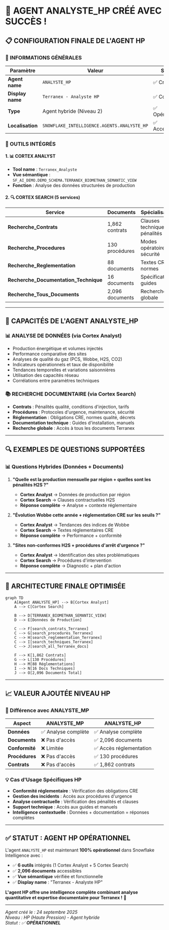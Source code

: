 # 🎉 **AGENT ANALYSTE_HP CRÉÉ AVEC SUCCÈS !**

## 📋 **CONFIGURATION FINALE DE L'AGENT HP**

### **🤖 INFORMATIONS GÉNÉRALES**

| **Paramètre** | **Valeur** | **Statut** |
|---------------|------------|------------|
| **Agent name** | `ANALYSTE_HP` | ✅ Créé |
| **Display name** | `Terranex - Analyste HP` | ✅ Configuré |
| **Type** | Agent hybride (Niveau 2) | ✅ Opérationnel |
| **Localisation** | `SNOWFLAKE_INTELLIGENCE.AGENTS.ANALYSTE_HP` | ✅ Accessible |

### **🔧 OUTILS INTÉGRÉS**

#### **1. 📊 CORTEX ANALYST**
- **Tool name** : `Terranex_Analyste`
- **Vue sémantique** : `SF_AI_DEMO.DEMO_SCHEMA.TERRANEX_BIOMETHAN_SEMANTIC_VIEW`
- **Fonction** : Analyse des données structurées de production

#### **2. 🔍 CORTEX SEARCH (5 services)**

| **Service** | **Documents** | **Spécialisation** |
|-------------|---------------|-------------------|
| **Recherche_Contrats** | 1,862 contrats | Clauses techniques, pénalités |
| **Recherche_Procedures** | 130 procédures | Modes opératoires, sécurité |
| **Recherche_Reglementation** | 88 documents | Textes CRE, normes |
| **Recherche_Documentation_Technique** | 16 documents | Spécifications, guides |
| **Recherche_Tous_Documents** | 2,096 documents | Recherche globale |

---

## 🎯 **CAPACITÉS DE L'AGENT ANALYSTE_HP**

### **📊 ANALYSE DE DONNÉES** (via Cortex Analyst)
- Production énergétique et volumes injectés
- Performance comparative des sites
- Analyses de qualité du gaz (PCS, Wobbe, H2S, CO2)
- Indicateurs opérationnels et taux de disponibilité
- Tendances temporelles et variations saisonnières
- Utilisation des capacités réseau
- Corrélations entre paramètres techniques

### **📚 RECHERCHE DOCUMENTAIRE** (via Cortex Search)
- **Contrats** : Pénalités qualité, conditions d'injection, tarifs
- **Procédures** : Protocoles d'urgence, maintenance, sécurité
- **Réglementation** : Obligations CRE, normes qualité, décrets
- **Documentation technique** : Guides d'installation, manuels
- **Recherche globale** : Accès à tous les documents Terranex

---

## 🔍 **EXEMPLES DE QUESTIONS SUPPORTÉES**

### **📊 Questions Hybrides** (Données + Documents)
1. **"Quelle est la production mensuelle par région + quelles sont les pénalités H2S ?"**
   - **Cortex Analyst** → Données de production par région
   - **Cortex Search** → Clauses contractuelles H2S
   - **Réponse complète** → Analyse + contexte réglementaire

2. **"Évolution Wobbe cette année + réglementation CRE sur les seuils ?"**
   - **Cortex Analyst** → Tendances des indices de Wobbe
   - **Cortex Search** → Textes réglementaires CRE
   - **Réponse complète** → Performance + conformité

3. **"Sites non-conformes H2S + procédures d'arrêt d'urgence ?"**
   - **Cortex Analyst** → Identification des sites problématiques
   - **Cortex Search** → Procédures d'intervention
   - **Réponse complète** → Diagnostic + plan d'action

---

## 🚀 **ARCHITECTURE FINALE OPTIMISÉE**

```mermaid
graph TD
    A[Agent ANALYSTE_HP] --> B[Cortex Analyst]
    A --> C[Cortex Search]
    
    B --> D[TERRANEX_BIOMETHAN_SEMANTIC_VIEW]
    D --> E[Données de Production]
    
    C --> F[search_contrats_Terranex]
    C --> G[search_procedures_Terranex]
    C --> H[search_reglementation_Terranex]
    C --> I[search_techniques_Terranex]
    C --> J[search_all_Terranex_docs]
    
    F --> K[1,862 Contrats]
    G --> L[130 Procédures]
    H --> M[88 Réglementations]
    I --> N[16 Docs Techniques]
    J --> O[2,096 Documents Total]
```

---

## 📈 **VALEUR AJOUTÉE NIVEAU HP**

### **🎯 Différence avec ANALYSTE_MP**
| **Aspect** | **ANALYSTE_MP** | **ANALYSTE_HP** |
|------------|-----------------|-----------------|
| **Données** | ✅ Analyse complète | ✅ Analyse complète |
| **Documents** | ❌ Pas d'accès | ✅ 2,096 documents |
| **Conformité** | ❌ Limitée | ✅ Accès réglementation |
| **Procédures** | ❌ Pas d'accès | ✅ 130 procédures |
| **Contrats** | ❌ Pas d'accès | ✅ 1,862 contrats |

### **💡 Cas d'Usage Spécifiques HP**
- **Conformité réglementaire** : Vérification des obligations CRE
- **Gestion des incidents** : Accès aux procédures d'urgence
- **Analyse contractuelle** : Vérification des pénalités et clauses
- **Support technique** : Accès aux guides et manuels
- **Intelligence contextuelle** : Données + documentation = réponses complètes

---

## ✅ **STATUT : AGENT HP OPÉRATIONNEL**

L'agent `ANALYSTE_HP` est maintenant **100% opérationnel** dans Snowflake Intelligence avec :
- ✅ **6 outils** intégrés (1 Cortex Analyst + 5 Cortex Search)
- ✅ **2,096 documents** accessibles
- ✅ **Vue sémantique** vérifiée et fonctionnelle
- ✅ **Display name** : "Terranex - Analyste HP"

**L'agent HP offre une intelligence complète combinant analyse quantitative et expertise documentaire pour Terranex !** 🚀

---

*Agent créé le : 24 septembre 2025*  
*Niveau : HP (Haute Pression) - Agent hybride*  
*Statut : ✅ **OPÉRATIONNEL***






